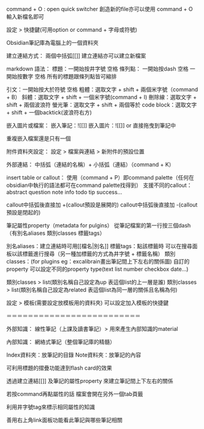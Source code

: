 command + O : open quick switcher
創造新的file亦可以使用 command + O 輸入新檔名即可

設定 > 快捷鍵(可用option or command + 字母或符號)

Obsidian筆記庫為電腦上的一個資料夾

建立連結方式：
兩個中括弧[[]]
建立連結亦可以建立新檔案

markdown 語法：
標題：一開始按井字號 空格
條列點：
一開始按dash 空格
一開始按數字 空格
所有的標題跟條列點皆可縮排

引文：一開始按大於符號 空格
粗體：選取文字 + shift + 兩個米字號（command + B）
斜體：選取文字 + shift + 一個米字號(command + I)
刪除線：選取文字 + shift + 兩個波浪符
螢光筆：選取文字 + shift + 兩個等於
code block：選取文字 + shift + 一個backtick(波浪符右方)

嵌入圖片或檔案：
嵌入筆記：![[]]
嵌入圖片：![[]] or 直接拖曳到筆記中

重複嵌入檔案還是只有一個

附件資料夾設定：
設定 > 檔案與連結 > 新附件的預設位置

外部連結：
中括弧（連結的名稱）+ 小括弧（連結）（command + K）

insert table or callout：
使用（command + P）即command palette（任何在obsidian中執行的語法都可在command palette找得到）
支援不同的callout：
abstract
question
note
info
todo
tip
success...

callout中括弧後直接加 +(callout預設是展開的)
callout中括弧後直接加 -(callout預設是閉起的)

筆記屬性property（metadata for pulgins）
從筆記檔案的第一行按三個dash（有別名aliases 類別classes 標籤tags）

別名aliases：建立連結時可用[[檔名|別名]]
標籤tags：點該標籤時 可以在搜尋面板以該標籤進行搜尋（另一種加標籤的方式為井字號 + 標籤名稱）
類別classes：(for plugins eg：excalibrain畫出筆記間上下左右的關係圖)
自訂的property 可以設定不同的property type(text list number checkbox date...)

類別classes > list(類別名稱自己設定為up 表這個list的上一層是誰)
類別classes > list(類別名稱自己設定為related 表這個list為同一層的關係且名稱為何)

設定 > 模板(需要設定放模板用的資料夾)
可以設定加入模板的快捷鍵

＝＝＝＝＝＝＝＝＝＝＝＝＝＝＝＝＝＝＝＝＝＝＝＝＝

外部知識：
線性筆記（上課及讀書筆記）> 用來產生內部知識的material

內部知識：
網絡式筆記（整個筆記庫的精髓）

Index資料夾：放筆記的目錄
Note資料夾：放筆記的內容

可利用標題的摺疊功能達到flash card的效果

透過建立連結[[]] 及筆記的屬性property 來建立筆記間上下左右的關係

若按command再點屬性的話 檔案會開在另外一個tab頁籤

利用井字號tag來標示相同屬性的知識

善用右上角link面板功能看此筆記與哪些筆記相關

